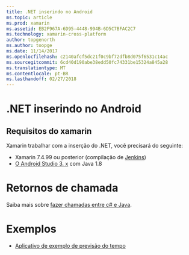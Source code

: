 ```yaml
---
title: .NET inserindo no Android
ms.topic: article
ms.prod: xamarin
ms.assetid: EB2F967A-6D95-4448-994B-6D5C7BFAC2C7
ms.technology: xamarin-cross-platform
author: topgenorth
ms.author: toopge
ms.date: 11/14/2017
ms.openlocfilehash: c2140afcf5dc21f0c9bf72dfb8d075f6531c14ac
ms.sourcegitcommit: 6cd40d190abe38edd50fc74331be15324a845a28
ms.translationtype: MT
ms.contentlocale: pt-BR
ms.lasthandoff: 02/27/2018
---
```

# <a name="net-embedding-on-android"></a>.NET inserindo no Android

## <a name="xamarinandroid-requirements"></a>Requisitos do xamarin

Xamarin trabalhar com a inserção do .NET, você precisará do seguinte:

* Xamarin 7.4.99 ou posterior (compilação de [Jenkins](https://jenkins.mono-project.com/view/Xamarin.Android/job/xamarin-android/lastSuccessfulBuild/Azure/))
* [O Android Studio 3. x](https://developer.android.com/studio/index.html) com Java 1.8

# <a name="callbacks"></a>Retornos de chamada

Saiba mais sobre [fazer chamadas entre c# e Java](callbacks.md).

# <a name="samples"></a>Exemplos

* [Aplicativo de exemplo de previsão do tempo](https://github.com/jamesmontemagno/embeddinator-weather)
